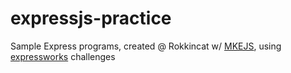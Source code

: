 # expressjs-practice
Sample Express programs, created @ Rokkincat w/ [MKEJS](https://www.meetup.com/milwaukeejs/), using [expressworks](https://github.com/azat-co/expressworks) challenges
